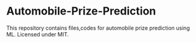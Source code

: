 # Automobile-Prize-Prediction
This repository contains files,codes for automobile prize prediction using ML. Licensed under MIT.
